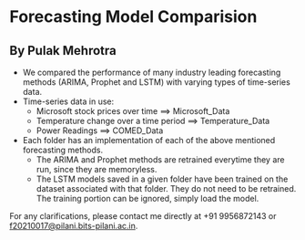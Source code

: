# Forecasting Model Comparision
## By Pulak Mehrotra

- We compared the performance of many industry leading forecasting methods (ARIMA, Prophet and LSTM) with varying types of time-series data.
- Time-series data in use:
    - Microsoft stock prices over time ==> Microsoft_Data
    - Temperature change over a time period ==> Temperature_Data
    - Power Readings ==> COMED_Data
- Each folder has an implementation of each of the above mentioned forecasting methods. 
    - The ARIMA and Prophet methods are retrained everytime they are run, since they are memoryless.
    - The LSTM models saved in a given folder have been trained on the dataset associated with that folder. They do not need to be retrained. The training portion can be ignored, simply load the model.

For any clarifications, please contact me directly at +91 9956872143 or f20210017@pilani.bits-pilani.ac.in.